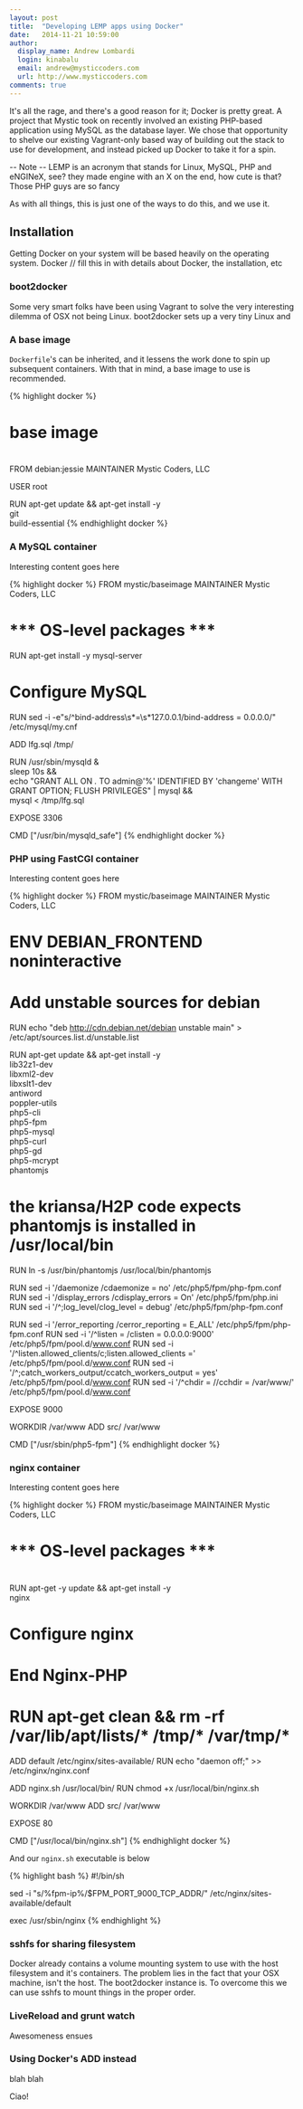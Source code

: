 ```yaml
---
layout: post
title:  "Developing LEMP apps using Docker"
date:   2014-11-21 10:59:00
author:
  display_name: Andrew Lombardi
  login: kinabalu
  email: andrew@mysticcoders.com
  url: http://www.mysticcoders.com
comments: true
---
```


It's all the rage, and there's a good reason for it;  Docker is pretty great.  A project that Mystic took on recently involved an existing PHP-based application using MySQL as the database layer.  We chose that opportunity to shelve our existing Vagrant-only based way of building out the stack to use for development, and instead picked up Docker to take it for a spin.

-- Note --
LEMP is an acronym that stands for Linux, MySQL, PHP and eNGINeX, see?  they made engine with an X on the end, how cute is that?  Those PHP guys are so fancy

As with all things, this is just one of the ways to do this, and we use it.

## Installation
Getting Docker on your system will be based heavily on the operating system.  Docker // fill this in with details about Docker, the installation, etc

### boot2docker
Some very smart folks have been using Vagrant to solve the very interesting dilemma of OSX not being Linux.  boot2docker sets up a very tiny Linux and

### A base image
`Dockerfile`'s can be inherited, and it lessens the work done to spin up subsequent containers.  With that in mind, a base image to use is recommended.  

{% highlight docker %}
# base image
#
FROM                    debian:jessie
MAINTAINER              Mystic Coders, LLC

USER                    root

RUN                     apt-get update && apt-get install -y \
                        git \
                        build-essential
{% endhighlight docker %}

### A MySQL container
Interesting content goes here

{% highlight docker %}
FROM                    mystic/baseimage
MAINTAINER              Mystic Coders, LLC

# *** OS-level packages ***
RUN                     apt-get install -y mysql-server

# Configure MySQL
RUN                     sed -i -e"s/^bind-address\s*=\s*127.0.0.1/bind-address = 0.0.0.0/" /etc/mysql/my.cnf

ADD                     lfg.sql /tmp/

RUN /usr/sbin/mysqld & \
    sleep 10s &&\
    echo "GRANT ALL ON *.* TO admin@'%' IDENTIFIED BY 'changeme' WITH GRANT OPTION; FLUSH PRIVILEGES" | mysql &&\
    mysql < /tmp/lfg.sql

EXPOSE 3306

CMD ["/usr/bin/mysqld_safe"]
{% endhighlight docker %}

### PHP using FastCGI container
Interesting content goes here

{% highlight docker %}
FROM                    mystic/baseimage
MAINTAINER              Mystic Coders, LLC

# ENV                     DEBIAN_FRONTEND noninteractive

# Add unstable sources for debian
RUN                     echo "deb http://cdn.debian.net/debian unstable main" > /etc/apt/sources.list.d/unstable.list

RUN                     apt-get update && apt-get install -y \
                        lib32z1-dev \
                        libxml2-dev \
                        libxslt1-dev \
                        antiword \
                        poppler-utils \
                        php5-cli \
                        php5-fpm \
                        php5-mysql \
                        php5-curl \
                        php5-gd \
                        php5-mcrypt \
                        phantomjs

# the kriansa/H2P code expects phantomjs is installed in /usr/local/bin
RUN                     ln -s /usr/bin/phantomjs /usr/local/bin/phantomjs

RUN                     sed -i '/daemonize /cdaemonize = no' /etc/php5/fpm/php-fpm.conf
RUN                     sed -i '/display_errors /cdisplay_errors = On' /etc/php5/fpm/php.ini
RUN                     sed -i '/^;log_level/clog_level = debug' /etc/php5/fpm/php-fpm.conf

RUN                     sed -i '/error_reporting /cerror_reporting = E_ALL' /etc/php5/fpm/php-fpm.conf
RUN                     sed -i '/^listen = /clisten = 0.0.0.0:9000' /etc/php5/fpm/pool.d/www.conf
RUN                     sed -i '/^listen.allowed_clients/c;listen.allowed_clients =' /etc/php5/fpm/pool.d/www.conf
RUN                     sed -i '/^;catch_workers_output/ccatch_workers_output = yes' /etc/php5/fpm/pool.d/www.conf
RUN                     sed -i '/^chdir = \//cchdir = \/var\/www\/' /etc/php5/fpm/pool.d/www.conf

EXPOSE                  9000

WORKDIR                 /var/www
ADD                     src/ /var/www

CMD                     ["/usr/sbin/php5-fpm"]
{% endhighlight docker %}

### nginx container
Interesting content goes here

{% highlight docker %}
FROM                    mystic/baseimage
MAINTAINER              Mystic Coders, LLC

#
# *** OS-level packages ***
#

RUN                     apt-get -y update && apt-get install -y \
                        nginx

# Configure nginx

# End Nginx-PHP

# RUN apt-get clean && rm -rf /var/lib/apt/lists/* /tmp/* /var/tmp/*

ADD                     default /etc/nginx/sites-available/
RUN                     echo "daemon off;" >> /etc/nginx/nginx.conf

ADD                     nginx.sh /usr/local/bin/
RUN                     chmod +x /usr/local/bin/nginx.sh

WORKDIR                 /var/www
ADD                     src/ /var/www

EXPOSE 80

CMD ["/usr/local/bin/nginx.sh"]
{% endhighlight docker %}

And our `nginx.sh` executable is below

{% highlight bash %}
#!/bin/sh

sed -i "s/%fpm-ip%/$FPM_PORT_9000_TCP_ADDR/" /etc/nginx/sites-available/default

exec /usr/sbin/nginx
{% endhighlight %}

### sshfs for sharing filesystem
Docker already contains a volume mounting system to use with the host filesystem and it's containers.  The problem lies in the fact that your OSX machine, isn't the host.  The boot2docker instance is.  To overcome this we can use sshfs to mount things in the proper order.

### LiveReload and grunt watch
Awesomeness ensues

### Using Docker's ADD instead
blah blah


Ciao!